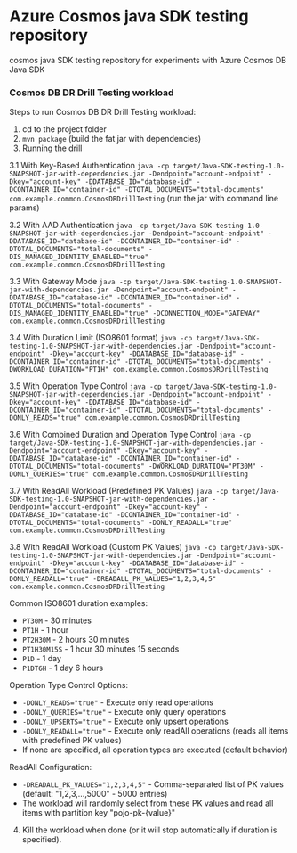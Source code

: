 # Azure Cosmos java SDK testing repository

cosmos java SDK testing repository for experiments with Azure Cosmos DB Java SDK

### Cosmos DB DR Drill Testing workload
Steps to run Cosmos DB DR Drill Testing workload:

1. cd to the project folder
2. `mvn package` (build the fat jar with dependencies)
3. Running the drill

3.1 With Key-Based Authentication
`java -cp target/Java-SDK-testing-1.0-SNAPSHOT-jar-with-dependencies.jar -Dendpoint="account-endpoint" -Dkey="account-key" -DDATABASE_ID="database-id" -DCONTAINER_ID="container-id" -DTOTAL_DOCUMENTS="total-documents" com.example.common.CosmosDRDrillTesting` (run the jar with command line params)

3.2 With AAD Authentication
`java -cp target/Java-SDK-testing-1.0-SNAPSHOT-jar-with-dependencies.jar -Dendpoint="account-endpoint" -DDATABASE_ID="database-id" -DCONTAINER_ID="container-id" -DTOTAL_DOCUMENTS="total-documents" -DIS_MANAGED_IDENTITY_ENABLED="true" com.example.common.CosmosDRDrillTesting`

3.3 With Gateway Mode
`java -cp target/Java-SDK-testing-1.0-SNAPSHOT-jar-with-dependencies.jar -Dendpoint="account-endpoint" -DDATABASE_ID="database-id" -DCONTAINER_ID="container-id" -DTOTAL_DOCUMENTS="total-documents" -DIS_MANAGED_IDENTITY_ENABLED="true" -DCONNECTION_MODE="GATEWAY" com.example.common.CosmosDRDrillTesting`

3.4 With Duration Limit (ISO8601 format)
`java -cp target/Java-SDK-testing-1.0-SNAPSHOT-jar-with-dependencies.jar -Dendpoint="account-endpoint" -Dkey="account-key" -DDATABASE_ID="database-id" -DCONTAINER_ID="container-id" -DTOTAL_DOCUMENTS="total-documents" -DWORKLOAD_DURATION="PT1H" com.example.common.CosmosDRDrillTesting`

3.5 With Operation Type Control
`java -cp target/Java-SDK-testing-1.0-SNAPSHOT-jar-with-dependencies.jar -Dendpoint="account-endpoint" -Dkey="account-key" -DDATABASE_ID="database-id" -DCONTAINER_ID="container-id" -DTOTAL_DOCUMENTS="total-documents" -DONLY_READS="true" com.example.common.CosmosDRDrillTesting`

3.6 With Combined Duration and Operation Type Control
`java -cp target/Java-SDK-testing-1.0-SNAPSHOT-jar-with-dependencies.jar -Dendpoint="account-endpoint" -Dkey="account-key" -DDATABASE_ID="database-id" -DCONTAINER_ID="container-id" -DTOTAL_DOCUMENTS="total-documents" -DWORKLOAD_DURATION="PT30M" -DONLY_QUERIES="true" com.example.common.CosmosDRDrillTesting`

3.7 With ReadAll Workload (Predefined PK Values)
`java -cp target/Java-SDK-testing-1.0-SNAPSHOT-jar-with-dependencies.jar -Dendpoint="account-endpoint" -Dkey="account-key" -DDATABASE_ID="database-id" -DCONTAINER_ID="container-id" -DTOTAL_DOCUMENTS="total-documents" -DONLY_READALL="true" com.example.common.CosmosDRDrillTesting`

3.8 With ReadAll Workload (Custom PK Values)
`java -cp target/Java-SDK-testing-1.0-SNAPSHOT-jar-with-dependencies.jar -Dendpoint="account-endpoint" -Dkey="account-key" -DDATABASE_ID="database-id" -DCONTAINER_ID="container-id" -DTOTAL_DOCUMENTS="total-documents" -DONLY_READALL="true" -DREADALL_PK_VALUES="1,2,3,4,5" com.example.common.CosmosDRDrillTesting`

Common ISO8601 duration examples:
- `PT30M` - 30 minutes
- `PT1H` - 1 hour
- `PT2H30M` - 2 hours 30 minutes
- `PT1H30M15S` - 1 hour 30 minutes 15 seconds
- `P1D` - 1 day
- `P1DT6H` - 1 day 6 hours

Operation Type Control Options:
- `-DONLY_READS="true"` - Execute only read operations
- `-DONLY_QUERIES="true"` - Execute only query operations  
- `-DONLY_UPSERTS="true"` - Execute only upsert operations
- `-DONLY_READALL="true"` - Execute only readAll operations (reads all items with predefined PK values)
- If none are specified, all operation types are executed (default behavior)

ReadAll Configuration:
- `-DREADALL_PK_VALUES="1,2,3,4,5"` - Comma-separated list of PK values (default: "1,2,3,...,5000" - 5000 entries)
- The workload will randomly select from these PK values and read all items with partition key "pojo-pk-{value}"

4. Kill the workload when done (or it will stop automatically if duration is specified).
